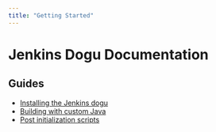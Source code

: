 ```yaml
---
title: "Getting Started"
---
```


# Jenkins Dogu Documentation

## Guides

- [Installing the Jenkins dogu](operations/Install_Jenkins_en.md)
- [Building with custom Java](operations/Building_with_custom_Java_en.md)
- [Post initialization scripts](operations/Post_initialization_scripts_en.md)